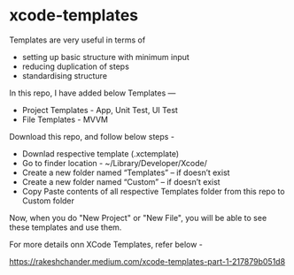 # xcode-templates

Templates are very useful in terms of

- setting up basic structure with minimum input
- reducing duplication of steps
- standardising structure



In this repo, I have added below Templates —

- Project Templates - App, Unit Test, UI Test
- File Templates - MVVM



Download this repo, and follow below steps -

- Downlad respective template (.xctemplate)
- Go to finder location - ~/Library/Developer/Xcode/
- Create a new folder named “Templates” – if doesn’t exist
- Create a new folder named “Custom” – if doesn’t exist
- Copy Paste contents of all respective Templates folder from this repo to Custom folder



Now, when you do "New Project" or "New File", you will be able to see these templates and use them.

For more details onn XCode Templates, refer below -

https://rakeshchander.medium.com/xcode-templates-part-1-217879b051d8